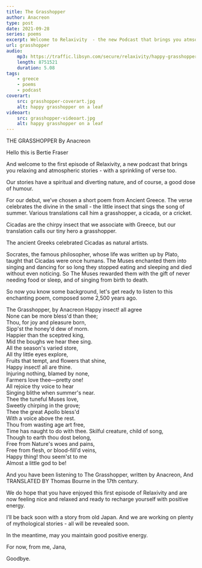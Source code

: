 ```yaml
---
title: The Grasshopper
author: Anacreon
type: post
date: 2021-09-28
series: poems
excerpt: Welcome to Relaxivity  - the new Podcast that brings you atmsopheric and relaxing stories.  Our debut episode is a poem from ancient Greece that celebrates the devine in the tiny. 
url: grasshopper
audio:
    mp3: https://traffic.libsyn.com/secure/relaxivity/happy-grasshopper-relaxivity.mp3
    length: 8751521
    duration: 5.08
tags: 
    - greece
    - poems
    - podcast
coverart:
    src: grasshopper-coverart.jpg
    alt: happy grasshopper on a leaf
videoart: 
    src: grasshopper-videoart.jpg
    alt: happy grasshopper on a leaf
---
```

THE GRASSHOPPER
By Anacreon

Hello this is Bertie Fraser

And welcome to the first episode of Relaxivity, a new podcast that brings you relaxing and atmospheric stories - with a sprinkling of verse too.

Our stories have a spiritual and diverting nature, and of course, a good dose of humour.

For our debut, we’ve chosen a short poem from Ancient Greece. The verse celebrates the divine in the small - the little insect that sings the song of summer. Various translations call him a grasshopper, a cicada, or a cricket.  

Cicadas are the chirpy insect that we associate with Greece, but our translation calls our tiny hero a grasshopper.

The ancient Greeks celebrated Cicadas as natural artists.

Socrates, the famous philosopher, whose life was written up by Plato,   taught that Cicadas were once humans.  The Muses enchanted them into singing and dancing for so long they stopped eating and sleeping and died without even  noticing. So The Muses rewarded them with the gift of never needing food or sleep, and of singing from birth to death.

So now you know some background, let's get ready to listen to this enchanting poem, composed some 2,500 years ago.

The Grasshopper, by Anacreon
Happy insect! all agree  
None can be more bless'd than thee;  
Thou, for joy and pleasure born,  
Sipp'st the honey'd dew of morn.  
Happier than the sceptred king,  
Mid the boughs we hear thee sing.  
All the season's varied store,  
All thy little eyes explore,  
Fruits that tempt, and flowers that shine,  
Happy insect! all are thine.  
Injuring nothing, blamed by none,  
Farmers love thee—pretty one!  
All rejoice thy voice to hear  
Singing blithe when summer's near.  
Thee the tuneful Muses love,  
Sweetly chirping in the grove;  
Thee the great Apollo bless'd  
With a voice above the rest.  
Thou from wasting age art free,  
Time has naught to do with thee.
Skilful creature, child of song,  
Though to earth thou dost belong,  
Free from Nature's woes and pains,  
Free from flesh, or blood-fill'd veins,  
Happy thing! thou seem'st to me  
Almost a little god to be!  

And you have been listening to The Grasshopper, written by Anacreon,  And TRANSLATED BY Thomas Bourne  in the 17th century.

We do hope that you have enjoyed this first episode of Relaxivity and are now feeling nice and relaxed and ready to recharge yourself with positive energy.  

I’ll be back soon with a story from old Japan. And we are working on plenty of mythological stories - all will be revealed soon.

In the meantime, may you maintain good positive energy.

For now, from me, Jana,

Goodbye.

